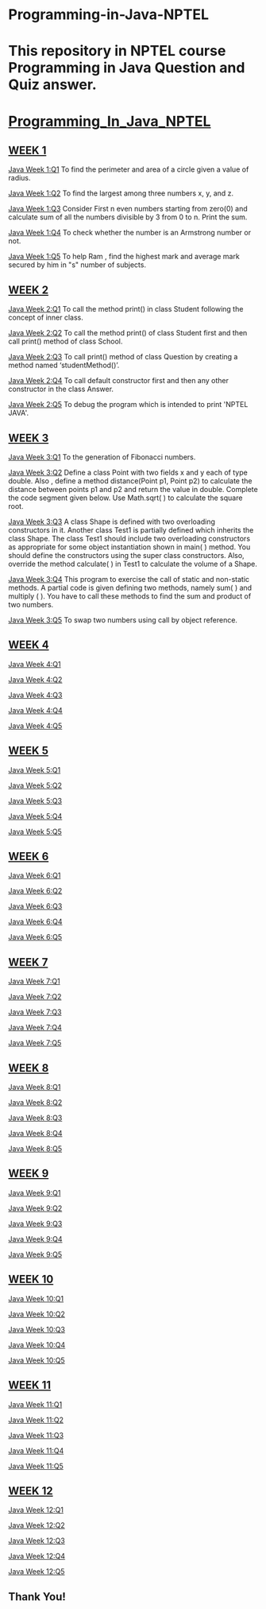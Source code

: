 # Programming-in-Java-NPTEL
# This repository in NPTEL course Programming in Java Question and Quiz answer.
# [Programming_In_Java_NPTEL](https://github.com/sumitnce1/Programming-in-Java-NPTEL)


## [WEEK 1](https://github.com/sumitnce1/Programming-in-Java-NPTEL/tree/master/week%201)

  [Java Week 1:Q1](https://github.com/sumitnce1/Programming-in-Java-NPTEL/blob/master/week%201/Exercise%201.1.java) To find the perimeter and area of a circle given a value of radius.

  [Java Week 1:Q2](https://github.com/sumitnce1/Programming-in-Java-NPTEL/blob/master/week%201/Exercise%201.2.java) To find the largest among three numbers x, y, and z.

  [Java Week 1:Q3](https://github.com/sumitnce1/Programming-in-Java-NPTEL/blob/master/week%201/Exercise%201.3.java) Consider First n even numbers starting from zero(0) and calculate sum of  all the numbers divisible by 3 from 0 to n. Print the sum.

  [Java Week 1:Q4](https://github.com/sumitnce1/Programming-in-Java-NPTEL/blob/master/week%201/Exercise%201.4.java) To check whether the number is an Armstrong number or not.

  [Java Week 1:Q5](https://github.com/sumitnce1/Programming-in-Java-NPTEL/blob/master/week%201/Exercise%201.5.java) To help Ram , find the highest mark and average mark secured by him in "s" number of subjects.


## [WEEK 2](https://github.com/sumitnce1/Programming-in-Java-NPTEL/tree/master/week%202)

  [Java Week 2:Q1](https://github.com/sumitnce1/Programming-in-Java-NPTEL/blob/master/week%202/Exercise%202.1.java) To call the method  print() in class Student following the concept of inner class.

   [Java Week 2:Q2](https://github.com/sumitnce1/Programming-in-Java-NPTEL/blob/master/week%202/Exercise%202.2.java) To call the method  print() of class Student first and then call print() method of class School.

  [Java Week 2:Q3](https://github.com/sumitnce1/Programming-in-Java-NPTEL/blob/master/week%202/Exercise%202.3.java) To call print() method of class Question by creating a method named ‘studentMethod()’.

  [Java Week 2:Q4](https://github.com/sumitnce1/Programming-in-Java-NPTEL/blob/master/week%202/Exercise%202.4.java) To call default constructor first and then any other constructor in the class Answer.

  [Java Week 2:Q5](https://github.com/sumitnce1/Programming-in-Java-NPTEL/blob/master/week%202/Exercise%202.5.java) To debug the program which is intended to print 'NPTEL JAVA'.


## [WEEK 3](https://github.com/sumitnce1/Programming-in-Java-NPTEL/tree/master/week%203)

  [Java Week 3:Q1](https://github.com/sumitnce1/Programming-in-Java-NPTEL/blob/master/week%203/Exercise%203.1.java) To the generation of Fibonacci numbers.

  [Java Week 3:Q2](https://github.com/sumitnce1/Programming-in-Java-NPTEL/blob/master/week%203/Exercise%203.2.java) Define a class Point with two fields x and y each of type double. Also , define a method distance(Point p1, Point p2) to calculate the distance between points p1 and p2 and return the value in double. Complete the code segment given below. Use Math.sqrt( ) to calculate the square root.

  [Java Week 3:Q3](https://github.com/sumitnce1/Programming-in-Java-NPTEL/blob/master/week%203/Exercise%203.3.java) A class Shape is defined with two overloading constructors in it. Another class Test1 is partially defined which inherits the class Shape. The class Test1 should include two overloading constructors as appropriate for some object instantiation shown in main( ) method. You should define the constructors using the super class constructors. Also, override the method calculate( ) in Test1 to calculate the volume of a Shape.

  [Java Week 3:Q4](https://github.com/sumitnce1/Programming-in-Java-NPTEL/blob/master/week%203/Exercise%203.4.java) This program to exercise the call of static and non-static methods. A partial code is given defining two methods, namely sum( ) and multiply ( ). You have to call these methods to find the sum and product of two numbers.

  [Java Week 3:Q5](https://github.com/sumitnce1/Programming-in-Java-NPTEL/blob/master/week%203/Exercise%203.5.java) To swap two numbers using call by object reference.

## [WEEK 4](https://github.com/sumitnce1/Programming-in-Java-NPTEL/tree/master/week%204)

   [Java Week 4:Q1](https://github.com/sumitnce1/Programming-in-Java-NPTEL/blob/master/week%204/Exercise%204.1.java)
   
   [Java Week 4:Q2](https://github.com/sumitnce1/Programming-in-Java-NPTEL/blob/master/week%204/Exercise%204.2.java )
   
   [Java Week 4:Q3](https://github.com/sumitnce1/Programming-in-Java-NPTEL/blob/master/week%204/Exercise%204.3.java )
   
   [Java Week 4:Q4](https://github.com/sumitnce1/Programming-in-Java-NPTEL/blob/master/week%204/Exercise%204.4.java )
   
   [Java Week 4:Q5](https://github.com/sumitnce1/Programming-in-Java-NPTEL/blob/master/week%204/Exercise%204.5.java )

## [WEEK 5](https://github.com/sumitnce1/Programming-in-Java-NPTEL/tree/master/week%205)
    
   [Java Week 5:Q1](https://github.com/sumitnce1/Programming-in-Java-NPTEL/blob/master/week%205/Exercise%205.1.java)
   
   [Java Week 5:Q2](https://github.com/sumitnce1/Programming-in-Java-NPTEL/blob/master/week%205/Exercise%205.2.java)
   
   [Java Week 5:Q3](https://github.com/sumitnce1/Programming-in-Java-NPTEL/blob/master/week%205/Exercise%205.3.java)
   
   [Java Week 5:Q4](https://github.com/sumitnce1/Programming-in-Java-NPTEL/blob/master/week%205/Exercise%205.4.java)
   
   [Java Week 5:Q5](https://github.com/sumitnce1/Programming-in-Java-NPTEL/blob/master/week%205/Exercise%205.5.java)
   
## [WEEK 6](https://github.com/sumitnce1/Programming-in-Java-NPTEL/tree/master/week%206)

   [Java Week 6:Q1](https://github.com/sumitnce1/Programming-in-Java-NPTEL/blob/master/week%206/Exercise%206.1.java)
   
   [Java Week 6:Q2](https://github.com/sumitnce1/Programming-in-Java-NPTEL/blob/master/week%206/Exercise%206.2.java)
   
   [Java Week 6:Q3](https://github.com/sumitnce1/Programming-in-Java-NPTEL/blob/master/week%206/Exercise%206.3.java)
   
   [Java Week 6:Q4](https://github.com/sumitnce1/Programming-in-Java-NPTEL/blob/master/week%206/Exercise%206.4.java)
   
   [Java Week 6:Q5](https://github.com/sumitnce1/Programming-in-Java-NPTEL/blob/master/week%206/Exercise%206.5.java)

## [WEEK 7](https://github.com/sumitnce1/Programming-in-Java-NPTEL/tree/master/week%207)

   [Java Week 7:Q1](https://github.com/sumitnce1/Programming-in-Java-NPTEL/blob/master/week%207/Exercise%207.1.java)
   
   [Java Week 7:Q2](https://github.com/sumitnce1/Programming-in-Java-NPTEL/blob/master/week%207/Exercise%207.2.java)
   
   [Java Week 7:Q3](https://github.com/sumitnce1/Programming-in-Java-NPTEL/blob/master/week%207/Exercise%207.3.java)
   
   [Java Week 7:Q4](https://github.com/sumitnce1/Programming-in-Java-NPTEL/blob/master/week%207/Exercise%207.4.java)
   
   [Java Week 7:Q5](https://github.com/sumitnce1/Programming-in-Java-NPTEL/blob/master/week%207/Exercise%207.5.java)


## [WEEK 8](https://github.com/sumitnce1/Programming-in-Java-NPTEL/tree/master/week%208)

   [Java Week 8:Q1](https://github.com/sumitnce1/Programming-in-Java-NPTEL/blob/master/week%208/Exercise%208.1.java)
   
   [Java Week 8:Q2](https://github.com/sumitnce1/Programming-in-Java-NPTEL/blob/master/week%208/Exercise%208.2.java)
   
   [Java Week 8:Q3](https://github.com/sumitnce1/Programming-in-Java-NPTEL/blob/master/week%208/Exercise%208.3.java)
   
   [Java Week 8:Q4](https://github.com/sumitnce1/Programming-in-Java-NPTEL/blob/master/week%208/Exercise%208.4.java)
   
   [Java Week 8:Q5](https://github.com/sumitnce1/Programming-in-Java-NPTEL/blob/master/week%208/Exercise%208.5.java)


## [WEEK 9](https://github.com/sumitnce1/Programming-in-Java-NPTEL/tree/master/week%209)

   [Java Week 9:Q1](https://github.com/sumitnce1/Programming-in-Java-NPTEL/blob/master/week%209/Exercise%209.1.java)
   
   [Java Week 9:Q2](https://github.com/sumitnce1/Programming-in-Java-NPTEL/blob/master/week%209/Exercise%209.2.java)
   
   [Java Week 9:Q3](https://github.com/sumitnce1/Programming-in-Java-NPTEL/blob/master/week%209/Exercise%209.3.java)
   
   [Java Week 9:Q4](https://github.com/sumitnce1/Programming-in-Java-NPTEL/blob/master/week%209/Exercise%209.4.java)
   
   [Java Week 9:Q5](https://github.com/sumitnce1/Programming-in-Java-NPTEL/blob/master/week%209/Exercise%209.5.java)


## [WEEK 10](https://github.com/sumitnce1/Programming-in-Java-NPTEL/tree/master/week%2010)

   [Java Week 10:Q1](https://github.com/sumitnce1/Programming-in-Java-NPTEL/blob/master/week%2010/Exercise%2010.1.java)
   
   [Java Week 10:Q2](https://github.com/sumitnce1/Programming-in-Java-NPTEL/blob/master/week%2010/Exercise%2010.2.java)
   
   [Java Week 10:Q3](https://github.com/sumitnce1/Programming-in-Java-NPTEL/blob/master/week%2010/Exercise%2010.3.java)
   
   [Java Week 10:Q4](https://github.com/sumitnce1/Programming-in-Java-NPTEL/blob/master/week%2010/Exercise%2010.4.java)
   
   [Java Week 10:Q5](https://github.com/sumitnce1/Programming-in-Java-NPTEL/blob/master/week%2010/Exercise%2010.5.java)
   
   
## [WEEK 11](https://github.com/sumitnce1/Programming-in-Java-NPTEL/tree/master/week%2011)

  [Java Week 11:Q1](https://github.com/sumitnce1/Programming-in-Java-NPTEL/blob/master/week%2011/Exercise%2011.1.java)
  
  [Java Week 11:Q2](https://github.com/sumitnce1/Programming-in-Java-NPTEL/blob/master/week%2011/Exercise%2011.2.java)
  
  [Java Week 11:Q3](https://github.com/sumitnce1/Programming-in-Java-NPTEL/blob/master/week%2011/Exercise%2011.3.java)
  
  [Java Week 11:Q4](https://github.com/sumitnce1/Programming-in-Java-NPTEL/blob/master/week%2011/Exercise%2011.4.java)
  
  [Java Week 11:Q5](https://github.com/sumitnce1/Programming-in-Java-NPTEL/blob/master/week%2011/Exercise%2011.5.java)
  
  
  ## [WEEK 12](https://github.com/sumitnce1/Programming-in-Java-NPTEL/tree/master/week%2012)
  
  [Java Week 12:Q1](https://github.com/sumitnce1/Programming-in-Java-NPTEL/blob/master/week%2012/Exercise%2012.1.java)
  
  [Java Week 12:Q2](https://github.com/sumitnce1/Programming-in-Java-NPTEL/blob/master/week%2012/Exercise%2012.2.java)
  
  [Java Week 12:Q3](https://github.com/sumitnce1/Programming-in-Java-NPTEL/blob/master/week%2012/Exercise%2012.3.java)
  
  [Java Week 12:Q4](https://github.com/sumitnce1/Programming-in-Java-NPTEL/blob/master/week%2012/Exercise%2012.4.java)
  
  [Java Week 12:Q5](https://github.com/sumitnce1/Programming-in-Java-NPTEL/blob/master/week%2012/Exercise%2012.5.java)


## Thank You!

